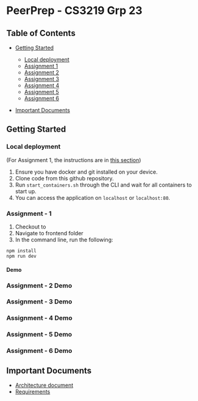 # PeerPrep - CS3219 Grp 23

## Table of Contents

- [Getting Started](/README.md#getting-started)
  - [Local deployment](/README.md#local-deployment)
  - [Assignment 1](/README.md#assignment---1)
  - [Assignment 2](/README.md#assignment---2-demo)
  - [Assignment 3](/README.md#assignment---3-demo)
  - [Assignment 4](/README.md#assignment---4-demo)
  - [Assignment 5](/README.md#assignment---5-demo)
  - [Assignment 6](/README.md#assignment---6-demo)

- [Important Documents](/README.md#important-documents)

## Getting Started

### Local deployment

(For Assignment 1, the instructions are in [this section](/README.md#assignment---1))

1. Ensure you have docker and git installed on your device.
2. Clone code from this github repository.
3. Run `start_containers.sh` through the CLI and wait for all containers to start up.
4. You can access the application on `localhost` or `localhost:80`.

### Assignment - 1

1. Checkout to 
2. Navigate to frontend folder
3. In the command line, run the following:

```
npm install
npm run dev
```

#### Demo

### Assignment - 2 Demo

### Assignment - 3 Demo

### Assignment - 4 Demo

### Assignment - 5 Demo

### Assignment - 6 Demo

## Important Documents

- [Architecture document](/docs/Architecture%20document.md)
- [Requirements](/docs/Requirements.md)
